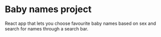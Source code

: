 # Baby names project

React app that lets you choose favourite baby names based on sex and search for names through a search bar. 
